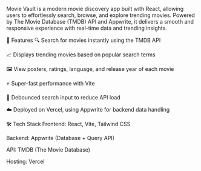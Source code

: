 Movie Vault is a modern movie discovery app built with React, allowing users to effortlessly search, browse, and explore trending movies. Powered by The Movie Database (TMDB) API and Appwrite, it delivers a smooth and responsive experience with real-time data and trending insights.

🚀 Features
🔍 Search for movies instantly using the TMDB API

📈 Displays trending movies based on popular search terms

🖼️ View posters, ratings, language, and release year of each movie

⚡ Super-fast performance with Vite

🧠 Debounced search input to reduce API load

☁️ Deployed on Vercel, using Appwrite for backend data handling

🛠️ Tech Stack
Frontend: React, Vite, Tailwind CSS

Backend: Appwrite (Database + Query API)

API: TMDB (The Movie Database)

Hosting: Vercel